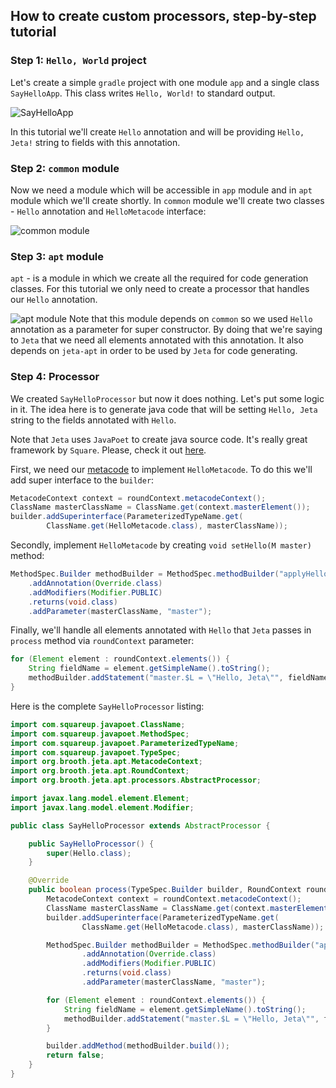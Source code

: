 How to create custom processors, step-by-step tutorial
------

### Step 1: `Hello, World` project

Let's create a simple `gradle` project with one module `app` and a single class `SayHelloApp`. This class writes `Hello, World!` to standard output.

![SayHelloApp](http://i.imgur.com/abvtUtm.png?1)

In this tutorial we'll create `Hello` annotation and will be providing `Hello, Jeta!` string to fields with this annotation.

### Step 2: `common` module

Now we need a module which will be accessible in `app` module and in `apt` module which we'll create shortly. In `common` module we'll create two classes - `Hello` annotation and `HelloMetacode` interface:

![common module](http://i.imgur.com/K2aQsgg.png)

### Step 3: `apt` module

`apt` - is a module in which we create all the required for code generation classes. For this tutorial we only need to create a processor that handles our `Hello` annotation.

![apt module](http://i.imgur.com/YbAq9Zw.png)
Note that this module depends on `common` so we used `Hello` annotation as a parameter for super constructor. By doing that we're saying to `Jeta` that we need all elements annotated with this annotation. It also depends on `jeta-apt` in order to be used by `Jeta` for code generating.

### Step 4: Processor

We created `SayHelloProcessor` but now it does nothing. Let's put some logic in it. The idea here is to generate java code that will be setting `Hello, Jeta` string to the fields annotated with `Hello`.

Note that `Jeta` uses `JavaPoet` to create java source code. It's really great framework by `Square`.  Please, check it out [here](https://github.com/square/javapoet).

First, we need our [metacode](http://jeta.brooth.org/guide/at-runtime.html) to implement `HelloMetacode`. To do this we'll add super interface to the `builder`:

```java
MetacodeContext context = roundContext.metacodeContext();
ClassName masterClassName = ClassName.get(context.masterElement());
builder.addSuperinterface(ParameterizedTypeName.get(
        ClassName.get(HelloMetacode.class), masterClassName));
```

Secondly, implement `HelloMetacode` by creating `void setHello(M master)` method:

```java
MethodSpec.Builder methodBuilder = MethodSpec.methodBuilder("applyHello")
    .addAnnotation(Override.class)
    .addModifiers(Modifier.PUBLIC)
    .returns(void.class)
    .addParameter(masterClassName, "master");
```

Finally, we'll handle all elements annotated with `Hello` that `Jeta` passes in `process` method via `roundContext` parameter:

```java
for (Element element : roundContext.elements()) {
    String fieldName = element.getSimpleName().toString();
    methodBuilder.addStatement("master.$L = \"Hello, Jeta\"", fieldName);
}
```

Here is the complete `SayHelloProcessor` listing:

```java
import com.squareup.javapoet.ClassName;
import com.squareup.javapoet.MethodSpec;
import com.squareup.javapoet.ParameterizedTypeName;
import com.squareup.javapoet.TypeSpec;
import org.brooth.jeta.apt.MetacodeContext;
import org.brooth.jeta.apt.RoundContext;
import org.brooth.jeta.apt.processors.AbstractProcessor;

import javax.lang.model.element.Element;
import javax.lang.model.element.Modifier;

public class SayHelloProcessor extends AbstractProcessor {

    public SayHelloProcessor() {
        super(Hello.class);
    }

    @Override
    public boolean process(TypeSpec.Builder builder, RoundContext roundContext) {
        MetacodeContext context = roundContext.metacodeContext();
        ClassName masterClassName = ClassName.get(context.masterElement());
        builder.addSuperinterface(ParameterizedTypeName.get(
                ClassName.get(HelloMetacode.class), masterClassName));

        MethodSpec.Builder methodBuilder = MethodSpec.methodBuilder("applyHello")
                .addAnnotation(Override.class)
                .addModifiers(Modifier.PUBLIC)
                .returns(void.class)
                .addParameter(masterClassName, "master");

        for (Element element : roundContext.elements()) {
            String fieldName = element.getSimpleName().toString();
            methodBuilder.addStatement("master.$L = \"Hello, Jeta\"", fieldName);
        }

        builder.addMethod(methodBuilder.build());
        return false;
    }
}
```


